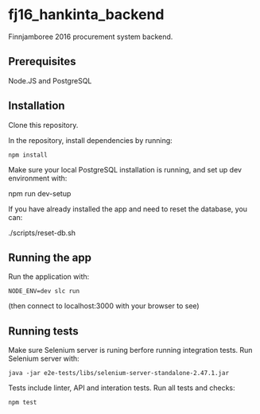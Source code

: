 # fj16_hankinta_backend

Finnjamboree 2016 procurement system backend.

## Prerequisites

Node.JS and PostgreSQL

## Installation

Clone this repository.

In the repository, install dependencies by running:

    npm install

Make sure your local PostgreSQL installation is running, and set up dev environment with:

  npm run dev-setup

If you have already installed the app and need to reset the database, you can:

  ./scripts/reset-db.sh

## Running the app

Run the application with:

    NODE_ENV=dev slc run

(then connect to localhost:3000 with your browser to see)

## Running tests

Make sure Selenium server is runing berfore running integration tests. Run Selenium server with:

	java -jar e2e-tests/libs/selenium-server-standalone-2.47.1.jar

Tests include linter, API and interation tests. Run all tests and checks:

	npm test
